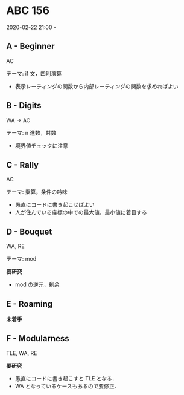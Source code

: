 #   ABC 156

2020-02-22 21:00 -

##  A - Beginner

AC

テーマ: if 文，四則演算

*   表示レーティングの関数から内部レーティングの関数を求めればよい

##  B - Digits

WA -> AC

テーマ: n 進数，対数

*   境界値チェックに注意

##  C - Rally

AC

テーマ: 乗算，条件の吟味

*   愚直にコードに書き起こせばよい
*   人が住んでいる座標の中での最大値，最小値に着目する

##  D - Bouquet

WA, RE

テーマ: mod

**要研究**

*   mod の逆元，剰余

##  E - Roaming

**未着手**

##  F - Modularness

TLE, WA, RE

**要研究**

*   愚直にコードに書き起こすと TLE となる．
*   WA となっているケースもあるので要修正．

